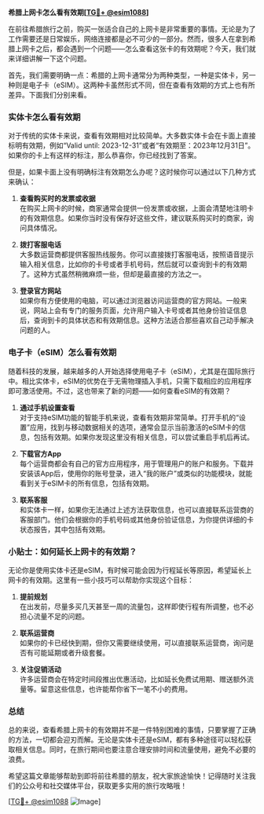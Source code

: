 **希腊上网卡怎么看有效期[[TG💪+ @esim1088](https://t.me/s/esim1088)]**

在前往希腊旅行之前，购买一张适合自己的上网卡是非常重要的事情。无论是为了工作需要还是日常娱乐，网络连接都是必不可少的一部分。然而，很多人在拿到希腊上网卡之后，都会遇到一个问题——怎么查看这张卡的有效期呢？今天，我们就来详细讲解一下这个问题。

首先，我们需要明确一点：希腊的上网卡通常分为两种类型，一种是实体卡，另一种则是电子卡（eSIM）。这两种卡虽然形式不同，但在查看有效期的方式上也有所差异。下面我们分别来看。

### 实体卡怎么看有效期

对于传统的实体卡来说，查看有效期相对比较简单。大多数实体卡会在卡面上直接标明有效期，例如“Valid until: 2023-12-31”或者“有效期至：2023年12月31日”。如果你的卡上有这样的标注，那么恭喜你，你已经找到了答案。

但是，如果卡面上没有明确标注有效期怎么办呢？这时候你可以通过以下几种方式来确认：

1. **查看购买时的发票或收据**  
   在购买上网卡的时候，商家通常会提供一份发票或收据，上面会清楚地注明卡的有效期信息。如果你当时没有保存好这些文件，建议联系购买时的商家，询问具体情况。

2. **拨打客服电话**  
   大多数运营商都提供客服热线服务。你可以直接拨打客服电话，按照语音提示输入相关信息，比如你的卡号或者手机号码，然后就可以查询到卡的有效期了。这种方式虽然稍微麻烦一些，但却是最直接的方法之一。

3. **登录官方网站**  
   如果你有方便使用的电脑，可以通过浏览器访问运营商的官方网站。一般来说，网站上会有专门的服务页面，允许用户输入卡号或者其他身份验证信息后，查询到卡的具体状态和有效期信息。这种方法适合那些喜欢自己动手解决问题的人。

### 电子卡（eSIM）怎么看有效期

随着科技的发展，越来越多的人开始选择使用电子卡（eSIM），尤其是在国际旅行中。相比实体卡，eSIM的优势在于无需物理插入手机，只需下载相应的应用程序即可激活使用。不过，这也带来了新的问题——如何查看eSIM的有效期？

1. **通过手机设置查看**  
   对于支持eSIM功能的智能手机来说，查看有效期非常简单。打开手机的“设置”应用，找到与移动数据相关的选项，通常会显示当前激活的eSIM卡的信息，包括有效期。如果你发现这里没有相关信息，可以尝试重启手机后再试。

2. **下载官方App**  
   每个运营商都会有自己的官方应用程序，用于管理用户的账户和服务。下载并安装该App后，使用你的账号登录，进入“我的账户”或类似的功能模块，就能看到关于eSIM卡的所有信息，包括有效期。

3. **联系客服**  
   和实体卡一样，如果你无法通过上述方法获取信息，也可以直接联系运营商的客服部门。他们会根据你的手机号码或其他身份验证信息，为你提供详细的卡状态报告，其中包括有效期。

### 小贴士：如何延长上网卡的有效期？

无论你是使用实体卡还是eSIM，有时候可能会因为行程延长等原因，希望延长上网卡的有效期。这里有一些小技巧可以帮助你实现这个目标：

1. **提前规划**  
   在出发前，尽量多买几天甚至一周的流量包，这样即使行程有所调整，也不必担心流量不足的问题。

2. **联系运营商**  
   如果你的卡已经快到期，但你又需要继续使用，可以直接联系运营商，询问是否有可能延期或者升级套餐。

3. **关注促销活动**  
   许多运营商会在特定时间段推出优惠活动，比如延长免费试用期、赠送额外流量等。留意这些信息，也许能帮你省下一笔不小的费用。

### 总结

总的来说，查看希腊上网卡的有效期并不是一件特别困难的事情，只要掌握了正确的方法，一切都会迎刃而解。无论是实体卡还是eSIM，都有多种途径可以轻松获取相关信息。同时，在旅行期间也要注意合理安排时间和流量使用，避免不必要的浪费。

希望这篇文章能够帮助到即将前往希腊的朋友，祝大家旅途愉快！记得随时关注我们的公众号和社交媒体平台，获取更多实用的旅行攻略哦！

[[TG💪+ @esim1088](https://t.me/s/esim1088) ![Image](https://i.postimg.cc/4NQfJmqS/Snipaste-2025-05-13-00-14-12.png)]
